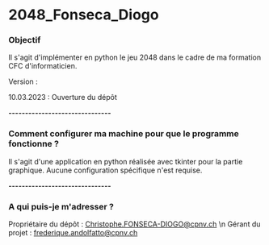 # 2048_Fonseca_Diogo

### Objectif ###

Il s'agit d'implémenter en python le jeu 2048 dans le cadre de ma formation CFC d'informaticien.

Version :

10.03.2023 : Ouverture du dépôt

**-------------------------------**
### Comment configurer ma machine pour que le programme fonctionne ? ###

Il s'agit d'une application en python réalisée avec tkinter pour la partie graphique. Aucune configuration spécifique n'est requise.

**-------------------------------**

### A qui puis-je m'adresser ? ###

Propriétaire du dépôt : Christophe.FONSECA-DIOGO@cpnv.ch
\n
Gérant du projet : frederique.andolfatto@cpnv.ch
